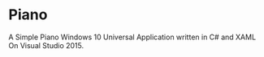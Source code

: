 # Piano
A Simple Piano Windows 10 Universal Application written in C# and XAML On Visual Studio 2015.
